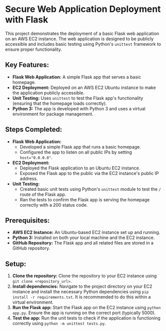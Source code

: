 # Secure Web Application Deployment with Flask

This project demonstrates the deployment of a basic Flask web application on an AWS EC2 instance. The web application is designed to be publicly accessible and includes basic testing using Python's `unittest` framework to ensure proper functionality.

## Key Features:

* **Flask Web Application:** A simple Flask app that serves a basic homepage.
* **EC2 Deployment:** Deployed on an AWS EC2 Ubuntu instance to make the application publicly accessible.
* **Unit Testing:** Uses `unittest` to test the Flask app's functionality (ensuring that the homepage loads correctly).
* **Python 3:** The app is developed with Python 3 and uses a virtual environment for package management.

## Steps Completed:

* **Flask Web Application:**
    * Developed a simple Flask app that runs a basic homepage.
    * Configured the app to listen on all public IPs by setting `host="0.0.0.0"`.
* **EC2 Deployment:**
    * Deployed the Flask application to an Ubuntu EC2 instance.
    * Exposed the Flask app to the public via the EC2 instance's public IP address.
* **Unit Testing:**
    * Created basic unit tests using Python's `unittest` module to test the `/` route of the Flask app.
    * Ran the tests to confirm the Flask app is serving the homepage correctly with a 200 status code.

## Prerequisites:

* **AWS EC2 Instance:** An Ubuntu-based EC2 instance set up and running.
* **Python 3:** Installed on both your local machine and the EC2 instance.
* **GitHub Repository:** The Flask app and all related files are stored in a GitHub repository.

## Setup:

1.  **Clone the repository:** Clone the repository to your EC2 instance using `git clone <repository_url>`.
2.  **Install dependencies:** Navigate to the project directory on your EC2 instance and install the necessary Python dependencies using `pip install -r requirements.txt`. It is recommended to do this within a virtual environment.
3.  **Run the Flask app:** Start the Flask app on the EC2 instance using `python app.py`. Ensure the app is running on the correct port (typically 5000).
4.  **Test the app:** Run the unit tests to check if the application is functioning correctly using `python -m unittest tests.py`.
